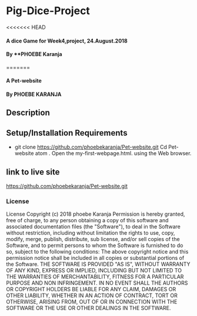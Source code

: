# Pig-Dice-Project
<<<<<<< HEAD
#### A dice Game for Week4,project, 24.August.2018
#### By **PHOEBE Karanja
=======
#### A Pet-website
#### By PHOEBE KARANJA
## Description

## Setup/Installation Requirements
* git clone https://github.com/phoebekaranja/Pet-website.git
Cd Pet-website
atom .
Open the my-first-webpage.html. using the Web browser.

## link to live site
https://github.com/phoebekaranja/Pet-website.git

### License
License
 Copyright (c) 2018 phoebe Karanja
Permission is hereby granted, free of charge, to any person obtaining a copy of this software and associated documentation files (the "Software"), to deal in the Software without restriction, including without limitation the rights to use, copy, modify, merge, publish, distribute, sub license, and/or sell copies of the Software, and to permit persons to whom the Software is furnished to do so, subject to the following conditions:
The above copyright notice and this permission notice shall be included in all copies or substantial portions of the Software.
THE SOFTWARE IS PROVIDED "AS IS", WITHOUT WARRANTY OF ANY KIND, EXPRESS OR IMPLIED, INCLUDING BUT NOT LIMITED TO THE WARRANTIES OF MERCHANTABILITY, FITNESS FOR A PARTICULAR PURPOSE AND NON INFRINGEMENT. IN NO EVENT SHALL THE AUTHORS OR COPYRIGHT HOLDERS BE LIABLE FOR ANY CLAIM, DAMAGES OR OTHER LIABILITY, WHETHER IN AN ACTION OF CONTRACT, TORT OR OTHERWISE, ARISING FROM, OUT OF OR IN CONNECTION WITH THE SOFTWARE OR THE USE OR OTHER DEALINGS IN THE SOFTWARE.
